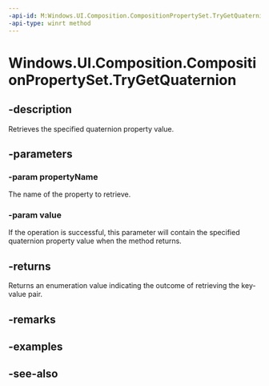 ```yaml
---
-api-id: M:Windows.UI.Composition.CompositionPropertySet.TryGetQuaternion(System.String,Windows.Foundation.Numerics.Quaternion@)
-api-type: winrt method
---
```


<!-- Method syntax
public Windows.UI.Composition.CompositionGetValueStatus TryGetQuaternion(System.String propertyName, Windows.Foundation.Numerics.Quaternion value)
-->

# Windows.UI.Composition.CompositionPropertySet.TryGetQuaternion

## -description
Retrieves the specified quaternion property value.



## -parameters
### -param propertyName
The name of the property to retrieve.

### -param value
If the operation is successful, this parameter will contain the specified quaternion property value when the method returns.

## -returns
Returns an enumeration value indicating the outcome of retrieving the key-value pair.

## -remarks

## -examples

## -see-also
